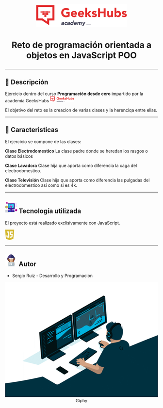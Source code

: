 
<p align="center"><img src="./images/GeeksHubs-Academy-logo.svg" width="300">


# <p align="center"> Reto de programación orientada a objetos en JavaScript POO #
---


## :open_book: Descripción ##


Ejercicio dentro del curso **Programación desde cero** impartido por la academia GeeksHubs <img src="./images/GeeksHubs-Academy-logo.svg" width="80">

El objetivo del reto es la creacion de varias clases y la herenciqa entre ellas.



---

## :eyes: Caracteristicas ##

El ejercicio se compone de las clases:


**Clase Electrodomestico** La clase padre donde se heredan los rasgos o datos básicos

**Clase Lavadora** Clase hija que aporta como diferencia la caga del electrodomestico.

**Clase Televisión** Clase hija que aporta como diferencia las pulgadas del electrodomestico así como si es 4k.

---

## <img src="./images/retro.png" width="40"> Tecnología utilizada ## 

El proyecto está realizado exclisivamente con JavaScript. 

<img src="./images/js.png" width="30">


---

##  <img src="./images/hacker.png" width="40">  Autor ##

  * Sergio Ruiz - Desarrollo y Programación

 
 <p align="center"><img src="./images/giphy.gif" width="700"><br>
 Giphy